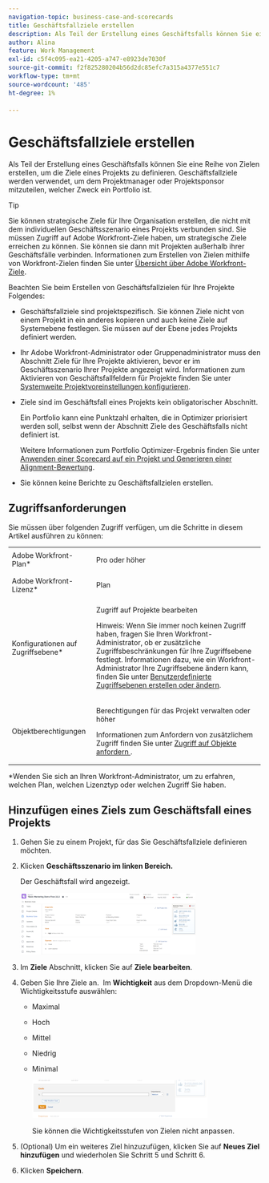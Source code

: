 ```yaml
---
navigation-topic: business-case-and-scorecards
title: Geschäftsfallziele erstellen
description: Als Teil der Erstellung eines Geschäftsfalls können Sie eine Reihe von Zielen erstellen, um die Ziele eines Projekts zu definieren. Geschäftsfallziele werden verwendet, um dem Projektmanager oder Projektsponsor mitzuteilen, welcher Zweck ein Portfolio ist.
author: Alina
feature: Work Management
exl-id: c5f4c095-ea21-4205-a747-e8923de7030f
source-git-commit: f2f825280204b56d2dc85efc7a315a4377e551c7
workflow-type: tm+mt
source-wordcount: '485'
ht-degree: 1%

---
```


# Geschäftsfallziele erstellen

Als Teil der Erstellung eines Geschäftsfalls können Sie eine Reihe von Zielen erstellen, um die Ziele eines Projekts zu definieren. Geschäftsfallziele werden verwendet, um dem Projektmanager oder Projektsponsor mitzuteilen, welcher Zweck ein Portfolio ist.

<!--
<p data-mc-conditions="QuicksilverOrClassic.Draft mode">(NOTE: below snippet: NWE only, not classic)</p>
-->

>[!TIP]
>
>Sie können strategische Ziele für Ihre Organisation erstellen, die nicht mit dem individuellen Geschäftsszenario eines Projekts verbunden sind. Sie müssen Zugriff auf Adobe Workfront-Ziele haben, um strategische Ziele erreichen zu können. Sie können sie dann mit Projekten außerhalb ihrer Geschäftsfälle verbinden. Informationen zum Erstellen von Zielen mithilfe von Workfront-Zielen finden Sie unter [Übersicht über Adobe Workfront-Ziele](../../../workfront-goals/goal-management/wf-goals-overview.md).

Beachten Sie beim Erstellen von Geschäftsfallzielen für Ihre Projekte Folgendes:

* Geschäftsfallziele sind projektspezifisch. Sie können Ziele nicht von einem Projekt in ein anderes kopieren und auch keine Ziele auf Systemebene festlegen. Sie müssen auf der Ebene jedes Projekts definiert werden.
* Ihr Adobe Workfront-Administrator oder Gruppenadministrator muss den Abschnitt Ziele für Ihre Projekte aktivieren, bevor er im Geschäftsszenario Ihrer Projekte angezeigt wird. Informationen zum Aktivieren von Geschäftsfallfeldern für Projekte finden Sie unter [Systemweite Projektvoreinstellungen konfigurieren](../../../administration-and-setup/set-up-workfront/configure-system-defaults/set-project-preferences.md).

* Ziele sind im Geschäftsfall eines Projekts kein obligatorischer Abschnitt.

   Ein Portfolio kann eine Punktzahl erhalten, die in  Optimizer priorisiert werden soll, selbst wenn der Abschnitt Ziele des Geschäftsfalls nicht definiert ist.

   Weitere Informationen zum Portfolio Optimizer-Ergebnis finden Sie unter [Anwenden einer Scorecard auf ein Projekt und Generieren einer Alignment-Bewertung](../../../manage-work/projects/define-a-business-case/apply-scorecard-to-project-to-generate-alignment-score.md).

* Sie können keine Berichte zu Geschäftsfallzielen erstellen.

## Zugriffsanforderungen

Sie müssen über folgenden Zugriff verfügen, um die Schritte in diesem Artikel ausführen zu können:

<table style="table-layout:auto"> 
 <col> 
 </col> 
 <col> 
 </col> 
 <tbody> 
  <tr> 
   <td role="rowheader">Adobe Workfront-Plan*</td> 
   <td> <p>Pro oder höher</p> </td> 
  </tr> 
  <tr> 
   <td role="rowheader">Adobe Workfront-Lizenz*</td> 
   <td> <p>Plan </p> </td> 
  </tr> 
  <tr> 
   <td role="rowheader">Konfigurationen auf Zugriffsebene*</td> 
   <td> <p>Zugriff auf Projekte bearbeiten</p> <p>Hinweis: Wenn Sie immer noch keinen Zugriff haben, fragen Sie Ihren Workfront-Administrator, ob er zusätzliche Zugriffsbeschränkungen für Ihre Zugriffsebene festlegt. Informationen dazu, wie ein Workfront-Administrator Ihre Zugriffsebene ändern kann, finden Sie unter <a href="../../../administration-and-setup/add-users/configure-and-grant-access/create-modify-access-levels.md" class="MCXref xref">Benutzerdefinierte Zugriffsebenen erstellen oder ändern</a>.</p> </td> 
  </tr> 
  <tr> 
   <td role="rowheader">Objektberechtigungen</td> 
   <td> <p>Berechtigungen für das Projekt verwalten oder höher</p> <p>Informationen zum Anfordern von zusätzlichem Zugriff finden Sie unter <a href="../../../workfront-basics/grant-and-request-access-to-objects/request-access.md" class="MCXref xref">Zugriff auf Objekte anfordern </a>.</p> </td> 
  </tr> 
 </tbody> 
</table>

&#42;Wenden Sie sich an Ihren Workfront-Administrator, um zu erfahren, welchen Plan, welchen Lizenztyp oder welchen Zugriff Sie haben.

## Hinzufügen eines Ziels zum Geschäftsfall eines Projekts

1. Gehen Sie zu einem Projekt, für das Sie Geschäftsfallziele definieren möchten.
1. Klicken **Geschäftsszenario im linken Bereich.**

   Der Geschäftsfall wird angezeigt.

   ![](assets/business-case-page-info-goals-expenses-nwe-350x123.png)

1. Im **Ziele** Abschnitt, klicken Sie auf **Ziele bearbeiten**.

1. Geben Sie Ihre Ziele an.
 Im **Wichtigkeit** aus dem Dropdown-Menü die Wichtigkeitsstufe auswählen:

   * Maximal
   * Hoch
   * Mittel
   * Niedrig
   * Minimal

      ![](assets/g1-350x76.png)

      Sie können die Wichtigkeitsstufen von Zielen nicht anpassen.

1. (Optional) Um ein weiteres Ziel hinzuzufügen, klicken Sie auf **Neues Ziel hinzufügen** und wiederholen Sie Schritt 5 und Schritt 6.
1. Klicken **Speichern**.
